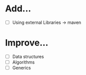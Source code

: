 # Add...
- [ ] Using external Libraries -> maven

# Improve...
- [ ] Data structures
- [ ] Algorithms
- [ ] Generics
